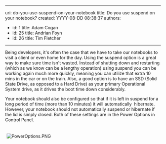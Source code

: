 

---
uri: do-you-use-suspend-on-your-notebook
title: Do you use suspend on your notebook?
created: YYYY-08-DD 08:38:37
authors:
  - id: 1
    title: Adam Cogan
  - id: 25
    title: Andrian Foyn
  - id: 26
    title: Tim Fletcher
---




<span class='intro'> ​Being developers, it's often the case that we have to take our notebooks to visit a client or even home for the day. Using the suspend option is a great way to make sure time isn't wasted. Instead of shutting down and restarting (which as we know can be a lengthy operation) using suspend you can be working again much more quickly, meaning you can utilize that extra 10 mins in the car or on the train.&#160;Also, a good option is to have an SSD (Solid State Drive, as opposed to a Hard Drive) as your primary Operational System drive, as it drives the boot time down considerably.<br> </span>

<p>Your notebook should also be configured so that if it is left in suspend for a long period of time (more than 10 minutes) it will automatically&#160; hibernate. However, your notebook should not automatically suspend or hibernate if the lid is simply closed. Both of these settings are in the Power Options in Control Panel.</p><br><div><img src="/SiteAssets/do-you-use-suspend-on-your-notebook/PowerOptions.PNG" alt="PowerOptions.PNG" style="margin&#58;5px;" />&#160;</div>


